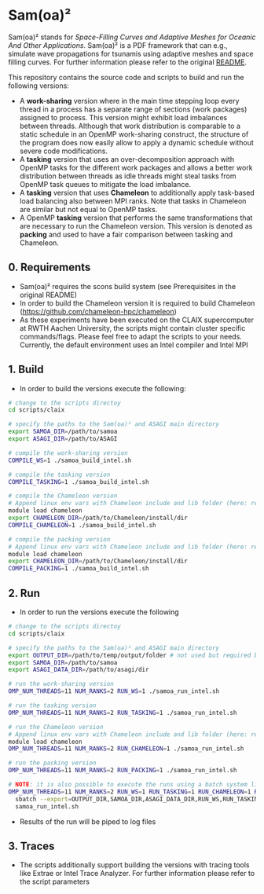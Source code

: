 # Sam(oa)²

Sam(oa)² stands for *Space-Filling Curves and Adaptive Meshes for Oceanic And Other Applications*. Sam(oa)² is a PDF framework that can e.g., simulate wave propagations for tsunamis using adaptive meshes and space filling curves. For further information please refer to the original [README](README_samoa.md).

This repository contains the source code and scripts to build and run the following versions:

* A **work-sharing** version where in the main time stepping loop every thread in a process has a separate range of sections (work packages) assigned to process. This version might exhibit load imbalances between threads. Although that work distribution is comparable to a static schedule in an OpenMP work-sharing construct, the structure of the program does now easily allow to apply a dynamic schedule without severe code modifications.
* A **tasking** version that uses an over-decomposition approach with OpenMP tasks for the different work packages and allows a better work distribution between threads as idle threads might steal tasks from OpenMP task queues to mitigate the load imbalance.
* A **tasking** version that uses **Chameleon** to additionally apply task-based load balancing also between MPI ranks. Note that tasks in Chameleon are similar but not equal to OpenMP tasks.
* A OpenMP **tasking** version that performs the same transformations that are necessary to run the Chameleon version. This version is denoted as **packing** and used to have a fair comparison between tasking and Chameleon.

## 0. Requirements

* Sam(oa)² requires the scons build system (see Prerequisites in the original README)
* In order to build the Chameleon version it is required to build Chameleon (https://github.com/chameleon-hpc/chameleon)
* As these experiments have been executed on the CLAIX supercomputer at RWTH Aachen University, the scripts might contain cluster specific commands/flags. Please feel free to adapt the scripts to your needs. Currently, the default environment uses an Intel compiler and Intel MPI

## 1. Build

* In order to build the versions execute the following:

```bash
# change to the scripts directoy
cd scripts/claix

# specify the paths to the Sam(oa)² and ASAGI main directory
export SAMOA_DIR=/path/to/samoa
export ASAGI_DIR=/path/to/ASAGI

# compile the work-sharing version
COMPILE_WS=1 ./samoa_build_intel.sh

# compile the tasking version
COMPILE_TASKING=1 ./samoa_build_intel.sh

# compile the Chameleon version
# Append linux env vars with Chameleon include and lib folder (here: realized using an environment module)
module load chameleon
export CHAMELEON_DIR=/path/to/Chameleon/install/dir
COMPILE_CHAMELEON=1 ./samoa_build_intel.sh

# compile the packing version
# Append linux env vars with Chameleon include and lib folder (here: realized using an environment module)
module load chameleon
export CHAMELEON_DIR=/path/to/Chameleon/install/dir
COMPILE_PACKING=1 ./samoa_build_intel.sh
```

## 2. Run

* In order to run the versions execute the following

```bash
# change to the scripts directoy
cd scripts/claix

# specify the paths to the Sam(oa)² and ASAGI main directory
export OUTPUT_DIR=/path/to/temp/output/folder # not used but required by program
export SAMOA_DIR=/path/to/samoa
export ASAGI_DATA_DIR=/path/to/asagi/dir

# run the work-sharing version
OMP_NUM_THREADS=11 NUM_RANKS=2 RUN_WS=1 ./samoa_run_intel.sh

# run the tasking version
OMP_NUM_THREADS=11 NUM_RANKS=2 RUN_TASKING=1 ./samoa_run_intel.sh

# run the Chameleon version
# Append linux env vars with Chameleon include and lib folder (here: realized using an environment module)
module load chameleon
OMP_NUM_THREADS=11 NUM_RANKS=2 RUN_CHAMELEON=1 ./samoa_run_intel.sh

# run the packing version
OMP_NUM_THREADS=11 NUM_RANKS=2 RUN_PACKING=1 ./samoa_run_intel.sh

# NOTE: it is also possible to execute the runs using a batch system like SLURM
OMP_NUM_THREADS=11 NUM_RANKS=2 RUN_WS=1 RUN_TASKING=1 RUN_CHAMELEON=1 RUN_PACKING=1 \
  sbatch --export=OUTPUT_DIR,SAMOA_DIR,ASAGI_DATA_DIR,RUN_WS,RUN_TASKING,RUN_CHAMELEON,RUN_PACKING,OMP_NUM_THREADS,NUM_RANKS \
  samoa_run_intel.sh
```

* Results of the run will be piped to log files

## 3. Traces

* The scripts additionally support building the versions with tracing tools like Extrae or Intel Trace Analyzer. For further information please refer to the script parameters